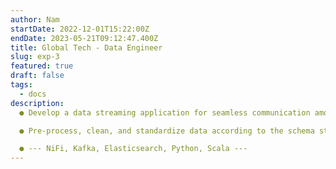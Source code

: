 ```yaml
---
author: Nam
startDate: 2022-12-01T15:22:00Z
endDate: 2023-05-21T09:12:47.400Z
title: Global Tech - Data Engineer
slug: exp-3
featured: true
draft: false
tags:
  - docs
description:
  ● Develop a data streaming application for seamless communication among systems.

  ● Pre-process, clean, and standardize data according to the schema standard.

  ● --- NiFi, Kafka, Elasticsearch, Python, Scala ---
---
```

